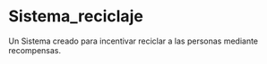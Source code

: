 # Sistema_reciclaje
Un Sistema creado para incentivar reciclar  a las personas mediante recompensas.
